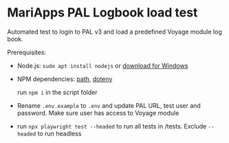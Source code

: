 # MariApps PAL Logbook load test

Automated test to login to PAL v3 and load a predefined Voyage module log book.

Prerequisites:

- Node.js:
  `sudo apt install nodejs` or [download for Windows](https://nodejs.org/en/download/)
- NPM dependencies: [path](https://www.npmjs.com/package/path), [dotenv](https://www.npmjs.com/package/dotenv)

  run `npm i` in the script folder

- Rename `.env.example` to `.env` and update PAL URL, test user and password. Make sure user has access to Voyage module
- run `npx playwright test --headed` to run all tests in /tests. Exclude `--headed` to run headless
